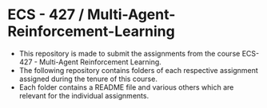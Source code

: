 # ECS - 427 / Multi-Agent-Reinforcement-Learning
- This repository is made to submit the assignments from the course ECS-427 - Multi-Agent Reinforcement Learning.
- The following repository contains folders of each respective assignment assigned during the tenure of this course.
- Each folder contains a README file and various others which are relevant for the individual assignments. 
